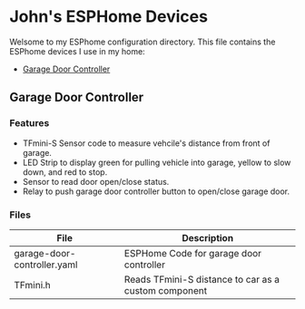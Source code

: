 # John's ESPHome Devices
Welsome to my ESPhome configuration directory.  This file contains the ESPhome devices I use in my home:

* [Garage Door Controller](http://...#garage-door-controller)

## <a name="garage-door-controller">Garage Door Controller</a>
### Features
* TFmini-S Sensor code to measure vehcile's distance from front of garage.  
* LED Strip to display green for pulling vehicle into garage, yellow to slow down, and red to stop.
* Sensor to read door open/close status.
* Relay to push garage door controller button to open/close garage door.

### Files

| File                          | Description                     |
|-------------------------------|--------------------------------|
| garage-door-controller.yaml   | ESPHome Code for garage door controller                 |
| TFmini.h                      | Reads TFmini-S distance to car as a custom component    |

